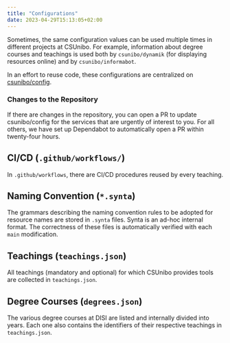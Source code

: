 ```yaml
---
title: "Configurations"
date: 2023-04-29T15:13:05+02:00
---
```


Sometimes, the same configuration values can be used multiple times in different projects at CSUnibo. For example, information about degree courses and teachings is used both by `csunibo/dynamik` (for displaying resources online) and by `csunibo/informabot`.

In an effort to reuse code, these configurations are centralized on [csunibo/config](https://github.com/csunibo/config).

### Changes to the Repository

If there are changes in the repository, you can open a PR to update csunibo/config for the services that are urgently of interest to you. For all others, we have set up Dependabot to automatically open a PR within twenty-four hours.

## CI/CD (`.github/workflows/`)

In `.github/workflows`, there are CI/CD procedures reused by every teaching.

## Naming Convention (`*.synta`)

The grammars describing the naming convention rules to be adopted for resource names are stored in `.synta` files. Synta is an ad-hoc internal format. The correctness of these files is automatically verified with each `main` modification.

## Teachings (`teachings.json`)

All teachings (mandatory and optional) for which CSUnibo provides tools are collected in `teachings.json`.

## Degree Courses (`degrees.json`)

The various degree courses at DISI are listed and internally divided into years. Each one also contains the identifiers of their respective teachings in `teachings.json`.